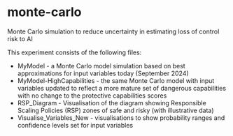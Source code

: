 # monte-carlo
Monte Carlo simulation to reduce uncertainty in estimating loss of control risk to AI

This experiment consists of the following files:

- MyModel - a Monte Carlo model simulation based on best approximations for input variables today (September 2024)
- MyModel-HighCapabilities - the same Monte Carlo model with input variables updated to reflect a more mature set of dangerous capabilities with no change to the protective capabilities scores
- RSP_Diagram - Visualisation of the diagram showing Responsible Scaling Policies (RSP) zones of safe and risky (with illustrative data)
- Visualise_Variables_New - visualisations to show probability ranges and confidence levels set for input variables
